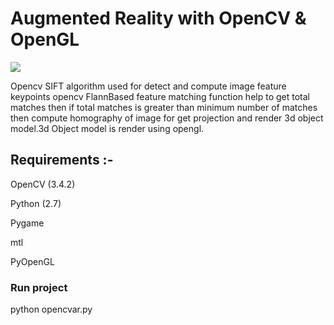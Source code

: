 # Augmented Reality with OpenCV & OpenGL

![](demo.gif)

Opencv SIFT algorithm used for detect and compute image feature keypoints opencv FlannBased feature matching function help to get total matches then if total matches is greater than minimum number of matches then compute homography of image for get projection and render 3d object model.3d Object model is render using opengl.


## Requirements :- 

OpenCV (3.4.2)

Python (2.7)

Pygame

mtl

PyOpenGL

### Run project  

python opencvar.py
